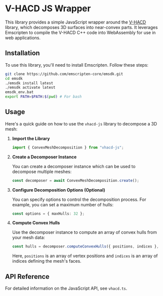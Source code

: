# V-HACD JS Wrapper

This library provides a simple JavaScript wrapper around the [V-HACD](https://github.com/kmammou/v-hacd) library, which decomposes 3D surfaces into near-convex parts. It leverages Emscripten to compile the V-HACD C++ code into WebAssembly for use in web applications.

## Installation

To use this library, you'll need to install Emscripten. Follow these steps:

```bash
git clone https://github.com/emscripten-core/emsdk.git
cd emsdk
./emsdk install latest
./emsdk activate latest
emsdk_env.bat
export PATH=$PATH:$(pwd) # For bash
```

## Usage

Here's a quick guide on how to use the `vhacd-js` library to decompose a 3D mesh:

1. **Import the Library**

   ```ts
   import { ConvexMeshDecomposition } from "vhacd-js";
   ```

2. **Create a Decomposer Instance**

   You can create a decomposer instance which can be used to decompose multiple meshes:

   ```ts
   const decomposer = await ConvexMeshDecomposition.create();
   ```

3. **Configure Decomposition Options (Optional)**

   You can specify options to control the decomposition process. For example, you can set a maximum number of hulls:

   ```ts
   const options = { maxHulls: 32 };
   ```

4. **Compute Convex Hulls**

   Use the decomposer instance to compute an array of convex hulls from your mesh data:

   ```ts
   const hulls = decomposer.computeConvexHulls({ positions, indices }, options);
   ```

   Here, `positions` is an array of vertex positions and `indices` is an array of indices defining the mesh's faces.

## API Reference

For detailed information on the JavaScript API, see `vhacd.ts`.
